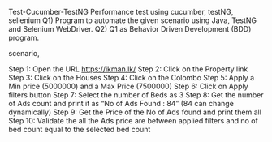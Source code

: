 Test-Cucumber-TestNG
Performance test using cucumber, testNG, sellenium Q1) Program to automate the given scenario using Java, TestNG and Selenium WebDriver. Q2) Q1 as Behavior Driven Development (BDD) program.

scenario,

Step 1: Open the URL https://ikman.lk/
Step 2: Click on the Property link
Step 3: Click on the Houses
Step 4: Click on the Colombo
Step 5: Apply a Min price (5000000) and a Max Price (7500000)
Step 6: Click on Apply filters button
Step 7: Select the number of Beds as 3
Step 8: Get the number of Ads count and print it as “No of Ads Found : 84” (84 can change dynamically)
Step 9: Get the Price of the No of Ads found and print them all
Step 10: Validate the all the Ads price are between applied filters and no of bed count equal to the selected bed count
